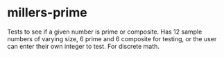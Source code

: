 # millers-prime

Tests to see if a given number is prime or composite.  Has 12 sample numbers of varying size, 6 prime and 6 composite for testing, or the user can enter their own integer to test.  For discrete math.
